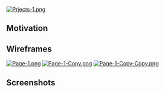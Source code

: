 [![Prjects-1.png](https://i.postimg.cc/650cnmtK/Prjects-1.png)](https://postimg.cc/ykD0znDp)

## Motivation


## Wireframes
[![Page-1.png](https://i.postimg.cc/sfKGcdQT/Page-1.png)](https://postimg.cc/3W4w8qZG)
[![Page-1-Copy.png](https://i.postimg.cc/yYdgpQ0s/Page-1-Copy.png)](https://postimg.cc/Cd3xz4vQ)
[![Page-1-Copy-Copy.png](https://i.postimg.cc/QdKBhF6z/Page-1-Copy-Copy.png)](https://postimg.cc/rDcy9w2G)

## Screenshots
